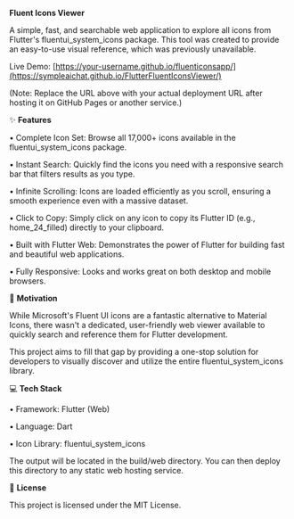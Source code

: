 **Fluent Icons Viewer**

A simple, fast, and searchable web application to explore all icons from Flutter's fluentui_system_icons package. This tool was created to provide an easy-to-use visual reference, which was previously unavailable.

Live Demo: [https://your-username.github.io/fluenticonsapp/](https://sympleaichat.github.io/FlutterFluentIconsViewer/)

(Note: Replace the URL above with your actual deployment URL after hosting it on GitHub Pages or another service.)



✨ **Features**

•	Complete Icon Set: Browse all 17,000+ icons available in the fluentui_system_icons package.

•	Instant Search: Quickly find the icons you need with a responsive search bar that filters results as you type.

•	Infinite Scrolling: Icons are loaded efficiently as you scroll, ensuring a smooth experience even with a massive dataset.

•	Click to Copy: Simply click on any icon to copy its Flutter ID (e.g., home_24_filled) directly to your clipboard.

•	Built with Flutter Web: Demonstrates the power of Flutter for building fast and beautiful web applications.

•	Fully Responsive: Looks and works great on both desktop and mobile browsers.



🚀 **Motivation**

While Microsoft's Fluent UI icons are a fantastic alternative to Material Icons, there wasn't a dedicated, user-friendly web viewer available to quickly search and reference them for Flutter development. 

This project aims to fill that gap by providing a one-stop solution for developers to visually discover and utilize the entire fluentui_system_icons library.


💻 **Tech Stack**

•	Framework: Flutter (Web)

•	Language: Dart

•	Icon Library: fluentui_system_icons


The output will be located in the build/web directory. You can then deploy this directory to any static web hosting service.


📄 **License**

This project is licensed under the MIT License.
